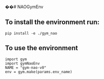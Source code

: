 ��# NAOGymEnv

## To install the environment run:
```
pip install -e ./gym_nao
```
## To use the environment
```
import gym
import gymNaoEnv
NAME = "gym-nao-v0"
env = gym.make(params.env_name)
```
